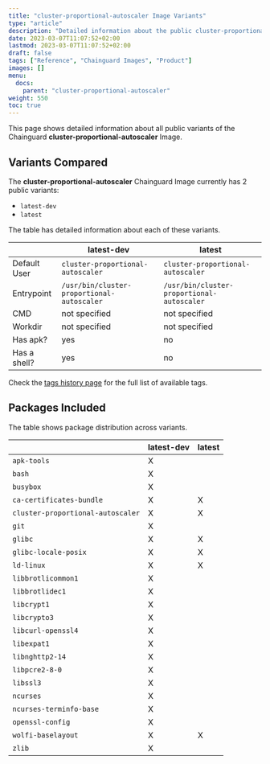 ```yaml
---
title: "cluster-proportional-autoscaler Image Variants"
type: "article"
description: "Detailed information about the public cluster-proportional-autoscaler Chainguard Image variants"
date: 2023-03-07T11:07:52+02:00
lastmod: 2023-03-07T11:07:52+02:00
draft: false
tags: ["Reference", "Chainguard Images", "Product"]
images: []
menu:
  docs:
    parent: "cluster-proportional-autoscaler"
weight: 550
toc: true
---
```


This page shows detailed information about all public variants of the Chainguard **cluster-proportional-autoscaler** Image.

## Variants Compared
The **cluster-proportional-autoscaler** Chainguard Image currently has 2 public variants: 

- `latest-dev`
- `latest`

The table has detailed information about each of these variants.

|              | latest-dev                                 | latest                                     |
|--------------|--------------------------------------------|--------------------------------------------|
| Default User | `cluster-proportional-autoscaler`          | `cluster-proportional-autoscaler`          |
| Entrypoint   | `/usr/bin/cluster-proportional-autoscaler` | `/usr/bin/cluster-proportional-autoscaler` |
| CMD          | not specified                              | not specified                              |
| Workdir      | not specified                              | not specified                              |
| Has apk?     | yes                                        | no                                         |
| Has a shell? | yes                                        | no                                         |

Check the [tags history page](/chainguard/chainguard-images/reference/cluster-proportional-autoscaler/tags_history/) for the full list of available tags.

## Packages Included
The table shows package distribution across variants.

|                                   | latest-dev | latest |
|-----------------------------------|------------|--------|
| `apk-tools`                       | X          |        |
| `bash`                            | X          |        |
| `busybox`                         | X          |        |
| `ca-certificates-bundle`          | X          | X      |
| `cluster-proportional-autoscaler` | X          | X      |
| `git`                             | X          |        |
| `glibc`                           | X          | X      |
| `glibc-locale-posix`              | X          | X      |
| `ld-linux`                        | X          | X      |
| `libbrotlicommon1`                | X          |        |
| `libbrotlidec1`                   | X          |        |
| `libcrypt1`                       | X          |        |
| `libcrypto3`                      | X          |        |
| `libcurl-openssl4`                | X          |        |
| `libexpat1`                       | X          |        |
| `libnghttp2-14`                   | X          |        |
| `libpcre2-8-0`                    | X          |        |
| `libssl3`                         | X          |        |
| `ncurses`                         | X          |        |
| `ncurses-terminfo-base`           | X          |        |
| `openssl-config`                  | X          |        |
| `wolfi-baselayout`                | X          | X      |
| `zlib`                            | X          |        |
